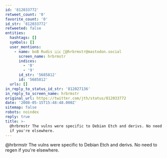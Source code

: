 ```yaml
---
id: '812033772'
retweet_count: '0'
favorite_count: '0'
id_str: '812033772'
retweeted: false
entities:
  hashtags: []
  symbols: []
  user_mentions:
    - name: boB Rudis 🇺🇦 🐘@hrbrmstr@mastodon.social
      screen_name: hrbrmstr
      indices:
        - '0'
        - '9'
      id_str: '5685812'
      id: '5685812'
  urls: []
in_reply_to_status_id_str: '812027136'
in_reply_to_screen_name: hrbrmstr
original_url: https://twitter.com/jth/status/812033772
date: '2008-05-15T15:48:48.000Z'
sitemap: false
robots: noindex
reply: true
title: >-
  @hrbrmstr The vulns were specific to Debian Etch and derivs. No need to regen
  if you're elsewhere.
---
```


@hrbrmstr The vulns were specific to Debian Etch and derivs. No need to regen if you're elsewhere.